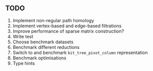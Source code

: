 ## TODO

1. Implement non-regular path homology
2. Implement vertex-based and edge-based filtrations
3. Improve performance of sparse matrix construction?
4. Write test
5. Choose benchmark datasets
6. Benchmark different reductions
7. Switch to and benchmark `bit_tree_pivot_column` representation
8. Benchmark optimisations
9. Type hints
